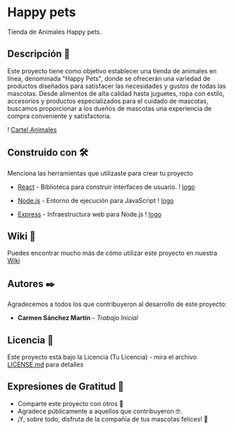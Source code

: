 # Happy pets

Tienda de Animales Happy pets.

## Descripción 🚀

Este proyecto tiene como objetivo establecer una tienda de animales en línea, denominada "Happy Pets",
donde se ofrecerán una variedad de productos diseñados para satisfacer las necesidades y gustos de todas las mascotas.
Desde alimentos de alta calidad hasta juguetes, ropa con estilo, accesorios y productos especializados para el cuidado de mascotas,
buscamos proporcionar a los dueños de mascotas una experiencia de compra conveniente y satisfactoria.

! [Cartel Animales](tiendas-animales.jpg)


## Construido con 🛠️

Menciona las herramientas que utilizaste para crear tu proyecto

* [React](https://es.react.dev/learn) - Biblioteca para construir interfaces de usuario.
! [logo](react-logo.jpg)

* [Node.js](https://nodejs.org/es/docs) - Entorno de ejecución para JavaScript
! [logo](descarga.png)

* [Express](https://expressjs.com/) - Infraestructura web para Node.js
! [logo](express.png)

## Wiki 📖

Puedes encontrar mucho más de cómo utilizar este proyecto en nuestra [Wiki](https://animales.wiki/)

## Autores ✒️

Agradecemos a todos los que contribuyeron al desarrollo de este proyecto:

* **Carmen Sánchez Martín** - *Trabajo Inicial*

## Licencia 📄

Este proyecto está bajo la Licencia (Tu Licencia) - mira el archivo [LICENSE.md](LICENSE.md) para detalles

## Expresiones de Gratitud 🎁

* Comparte este proyecto con otros 📢
* Agradece públicamente a aquellos que contribuyeron 🤓.
* ¡Y, sobre todo, disfruta de la compañía de tus mascotas felices! 🐾
